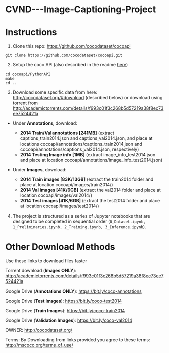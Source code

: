 # CVND---Image-Captioning-Project

# Instructions  
1. Clone this repo: https://github.com/cocodataset/cocoapi  
```
git clone https://github.com/cocodataset/cocoapi.git  
```

2. Setup the coco API (also described in the readme [here](https://github.com/cocodataset/cocoapi)) 
```
cd cocoapi/PythonAPI  
make  
cd ..
```

3. Download some specific data from here: http://cocodataset.org/#download (described below) or download using torrent from http://academictorrents.com/details/f993c01f3c268b5d57219a38f8ec73ee7524421a

* Under **Annotations**, download:
  * **2014 Train/Val annotations [241MB]** (extract captions_train2014.json and captions_val2014.json, and place at locations cocoapi/annotations/captions_train2014.json and cocoapi/annotations/captions_val2014.json, respectively)  
  * **2014 Testing Image info [1MB]** (extract image_info_test2014.json and place at location cocoapi/annotations/image_info_test2014.json)

* Under **Images**, download:
  * **2014 Train images [83K/13GB]** (extract the train2014 folder and place at location cocoapi/images/train2014/)
  * **2014 Val images [41K/6GB]** (extract the val2014 folder and place at location cocoapi/images/val2014/)
  * **2014 Test images [41K/6GB]** (extract the test2014 folder and place at location cocoapi/images/test2014/)

4. The project is structured as a series of Jupyter notebooks that are designed to be completed in sequential order (`0_Dataset.ipynb, 1_Preliminaries.ipynb, 2_Training.ipynb, 3_Inference.ipynb`).

# Other Download Methods

Use these links to download files faster 

Torrent download (**Images ONLY**): http://academictorrents.com/details/f993c01f3c268b5d57219a38f8ec73ee7524421a

Google Drive (**Annotations ONLY**): https://bit.ly/coco-annotations

Google Drive (**Test Images**): https://bit.ly/coco-test2014

Google Drive (**Train Images**): https://bit.ly/coco-train2014

Google Drive (**Validation Images**): https://bit.ly/coco-val2014

OWNER: http://cocodataset.org/

Terms: By Downloading from links provided you agree to these terms: http://mscoco.org/terms_of_use/

